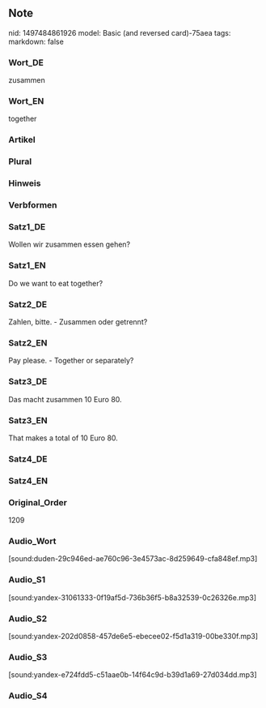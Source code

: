 ## Note
nid: 1497484861926
model: Basic (and reversed card)-75aea
tags: 
markdown: false

### Wort_DE
zusammen

### Wort_EN
together

### Artikel


### Plural


### Hinweis


### Verbformen


### Satz1_DE
Wollen wir zusammen essen gehen?

### Satz1_EN
Do we want to eat together?

### Satz2_DE
Zahlen, bitte. - Zusammen oder getrennt?

### Satz2_EN
Pay please. - Together or separately?

### Satz3_DE
Das macht zusammen 10 Euro 80.

### Satz3_EN
That makes a total of 10 Euro 80.

### Satz4_DE


### Satz4_EN


### Original_Order
1209

### Audio_Wort
[sound:duden-29c946ed-ae760c96-3e4573ac-8d259649-cfa848ef.mp3]

### Audio_S1
[sound:yandex-31061333-0f19af5d-736b36f5-b8a32539-0c26326e.mp3]

### Audio_S2
[sound:yandex-202d0858-457de6e5-ebecee02-f5d1a319-00be330f.mp3]

### Audio_S3
[sound:yandex-e724fdd5-c51aae0b-14f64c9d-b39d1a69-27d034dd.mp3]

### Audio_S4

